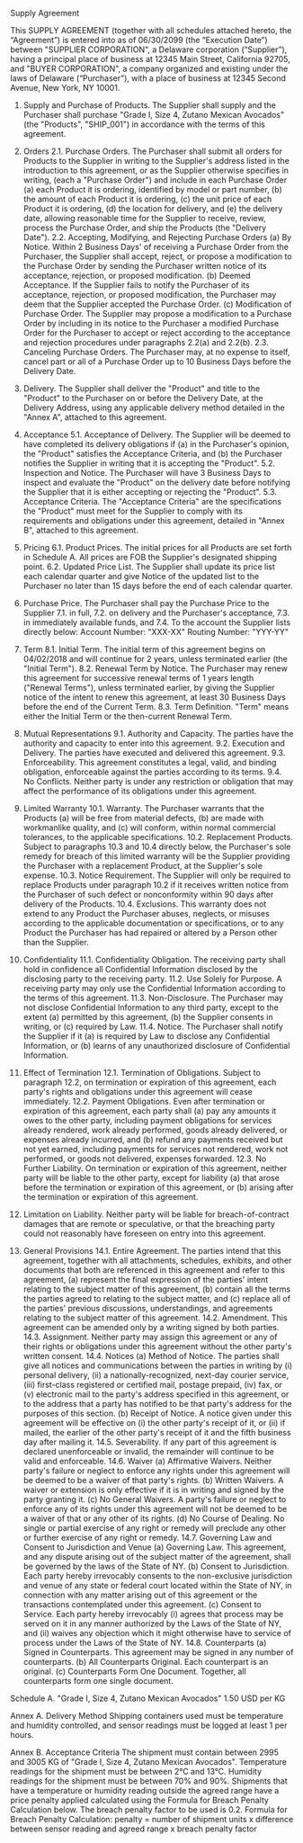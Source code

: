 Supply Agreement

This SUPPLY AGREEMENT (together with all schedules attached hereto, the “Agreement”) is entered into as of 06/30/2099 (the “Execution Date”) between "SUPPLIER CORPORATION", a Delaware corporation (“Supplier”), having a principal place of business at 12345 Main Street, California 92705, and "BUYER CORPORATION", a company organized and existing under the laws of Delaware (“Purchaser”), with a place of business at 12345 Second Avenue, New York, NY 10001.

1. Supply and Purchase of Products. The Supplier shall supply and the Purchaser shall purchase "Grade I, Size 4, Zutano Mexican Avocados" (the "Products", "SHIP_001") in accordance with the terms of this agreement.

2. Orders
2.1. Purchase Orders. The Purchaser shall submit all orders for Products to the Supplier in writing to the Supplier's address listed in the introduction to this agreement, or as the Supplier otherwise specifies in writing, (each a "Purchase Order") and include in each Purchase Order
(a) each Product it is ordering, identified by model or part number,
(b) the amount of each Product it is ordering,
(c) the unit price of each Product it is ordering,
(d) the location for delivery, and
(e) the delivery date, allowing reasonable time for the Supplier to receive, review, process the Purchase Order, and ship the Products (the "Delivery Date").
2.2. Accepting, Modifying, and Rejecting Purchase Orders
(a) By Notice. Within 2 Business Days' of receiving a Purchase Order from the Purchaser, the Supplier shall accept, reject, or propose a modification to the Purchase Order by sending the Purchaser written notice of its acceptance, rejection, or proposed modification.
(b) Deemed Acceptance. If the Supplier fails to notify the Purchaser of its acceptance, rejection, or proposed modification, the Purchaser may deem that the Supplier accepted the Purchase Order.
(c) Modification of Purchase Order. The Supplier may propose a modification to a Purchase Order by including in its notice to the Purchaser a modified Purchase Order for the Purchaser to accept or reject according to the acceptance and rejection procedures under paragraphs 2.2(a) and 2.2(b).
2.3. Canceling Purchase Orders. The Purchaser may, at no expense to itself, cancel part or all of a Purchase Order up to 10 Business Days before the Delivery Date.

3. Delivery. The Supplier shall deliver the "Product" and title to the "Product" to the Purchaser on or before the Delivery Date, at the Delivery Address, using any applicable delivery method detailed in the "Annex A", attached to this agreement.

5. Acceptance
5.1. Acceptance of Delivery. The Supplier will be deemed to have completed its delivery obligations if
(a) in the Purchaser's opinion, the "Product" satisfies the Acceptance Criteria, and
(b) the Purchaser notifies the Supplier in writing that it is accepting the "Product".
5.2. Inspection and Notice. The Purchaser will have 3 Business Days to inspect and evaluate the "Product" on the delivery date before notifying the Supplier that it is either accepting or rejecting the "Product".
5.3. Acceptance Criteria. The "Acceptance Criteria" are the specifications the "Product" must meet for the Supplier to comply with its requirements and obligations under this agreement, detailed in "Annex B", attached to this agreement.

6.  Pricing
6.1.  Product Prices. The initial prices for all Products are set forth in Schedule A. All prices are FOB the Supplier's designated shipping point.
6.2.  Updated Price List. The Supplier shall update its price list each calendar quarter and give Notice of the updated list to the Purchaser no later than 15 days before the end of each calendar quarter.

7. Purchase Price. The Purchaser shall pay the Purchase Price to the Supplier
7.1. in full,
7.2. on delivery and the Purchaser's acceptance,
7.3. in immediately available funds, and
7.4. To the account the Supplier lists directly below:
Account Number: "XXX-XX"
Routing Number: "YYY-YY"

8. Term
8.1. Initial Term. The initial term of this agreement begins on 04/02/2018 and will continue for 2 years, unless terminated earlier (the "Initial Term").
8.2. Renewal Term by Notice. The Purchaser may renew this agreement for successive renewal terms of 1 years length ("Renewal Terms"), unless terminated earlier, by giving the Supplier notice of the intent to renew this agreement, at least 30 Business Days before the end of the Current Term.
8.3. Term Definition. "Term" means either the Initial Term or the then-current Renewal Term.

9. Mutual Representations
9.1. Authority and Capacity. The parties have the authority and capacity to enter into this agreement.
9.2. Execution and Delivery. The parties have executed and delivered this agreement.
9.3. Enforceability. This agreement constitutes a legal, valid, and binding obligation, enforceable against the parties according to its terms.
9.4. No Conflicts. Neither party is under any restriction or obligation that may affect the performance of its obligations under this agreement.

10. Limited Warranty
10.1. Warranty. The Purchaser warrants that the Products
(a) will be free from material defects, 
(b) are made with workmanlike quality, and 
(c) will conform, within normal commercial tolerances, to the applicable specifications.
10.2. Replacement Products. Subject to paragraphs 10.3 and 10.4 directly below, the Purchaser's sole remedy for breach of this limited warranty will be the Supplier providing the Purchaser with a replacement Product, at the Supplier's sole expense.
10.3. Notice Requirement. The Supplier will only be required to replace Products under paragraph 10.2 if it receives written notice from the Purchaser of such defect or nonconformity within 90 days after delivery of the Products.
10.4. Exclusions. This warranty does not extend to any Product the Purchaser abuses, neglects, or misuses according to the applicable documentation or specifications, or to any Product the Purchaser has had repaired or altered by a Person other than the Supplier.

11. Confidentiality
11.1. Confidentiality Obligation. The receiving party shall hold in confidence all Confidential Information disclosed by the disclosing party to the receiving party.
11.2. Use Solely for Purpose. A receiving party may only use the Confidential Information according to the terms of this agreement.
11.3. Non-Disclosure. The Purchaser may not disclose Confidential Information to any third party, except to the extent
(a) permitted by this agreement,
(b) the Supplier consents in writing, or
(c) required by Law.
11.4. Notice. The Purchaser shall notify the Supplier if it
(a) is required by Law to disclose any Confidential Information, or
(b) learns of any unauthorized disclosure of Confidential Information.

12. Effect of Termination
12.1. Termination of Obligations. Subject to paragraph 12.2, on termination or expiration of this agreement, each party's rights and obligations under this agreement will cease immediately.
12.2. Payment Obligations. Even after termination or expiration of this agreement, each party shall
(a) pay any amounts it owes to the other party, including payment obligations for services already rendered, work already performed, goods already delivered, or expenses already incurred, and
(b) refund any payments received but not yet earned, including payments for services not rendered, work not performed, or goods not delivered, expenses forwarded.
12.3. No Further Liability. On termination or expiration of this agreement, neither party will be liable to the other party, except for liability
(a) that arose before the termination or expiration of this agreement, or
(b) arising after the termination or expiration of this agreement.

13. Limitation on Liability. Neither party will be liable for breach-of-contract damages that are remote or speculative, or that the breaching party could not reasonably have foreseen on entry into this agreement.

14. General Provisions
14.1. Entire Agreement. The parties intend that this agreement, together with all attachments, schedules, exhibits, and other documents that both are referenced in this agreement and refer to this agreement,
(a) represent the final expression of the parties' intent relating to the subject matter of this agreement,
(b)  contain all the terms the parties agreed to relating to the subject matter, and
(c) replace all of the parties' previous discussions, understandings, and agreements relating to the subject matter of this agreement.
14.2. Amendment. This agreement can be amended only by a writing signed by both parties.
14.3. Assignment. Neither party may assign this agreement or any of their rights or obligations under this agreement without the other party's written consent.
14.4. Notices
(a) Method of Notice. The parties shall give all notices and communications between the parties in writing by (i) personal delivery, (ii) a nationally-recognized, next-day courier service, (iii) first-class registered or certified mail, postage prepaid, (iv) fax, or (v) electronic mail to the party's address specified in this agreement, or to the address that a party has notified to be that party's address for the purposes of this section.
(b) Receipt of Notice. A notice given under this agreement will be effective on
(i) the other party's receipt of it, or
(ii) if mailed, the earlier of the other party's receipt of it and the fifth business day after mailing it. 
14.5. Severability. If any part of this agreement is declared unenforceable or invalid, the remainder will continue to be valid and enforceable.
14.6. Waiver
(a) Affirmative Waivers. Neither party's failure or neglect to enforce any rights under this agreement will be deemed to be a waiver of that party's rights.
(b) Written Waivers. A waiver or extension is only effective if it is in writing and signed by the party granting it.
(c) No General Waivers. A party's failure or neglect to enforce any of its rights under this agreement will not be deemed to be a waiver of that or any other of its rights.
(d) No Course of Dealing. No single or partial exercise of any right or remedy will preclude any other or further exercise of any right or remedy.
14.7. Governing Law and Consent to Jurisdiction and Venue
(a) Governing Law. This agreement, and any dispute arising out of the subject matter of the agreement, shall be governed by the laws of the State of NY.
(b) Consent to Jurisdiction. Each party hereby irrevocably consents to the non-exclusive jurisdiction and venue of any state or federal court located within the State of NY, in connection with any matter arising out of this agreement or the transactions contemplated under this agreement.
(c) Consent to Service. Each party hereby irrevocably
(i) agrees that process may be served on it in any manner authorized by the Laws of the State of NY, and
(ii) waives any objection which it might otherwise have to service of process under the Laws of the State of NY.
14.8. Counterparts
(a) Signed in Counterparts. This agreement may be signed in any number of counterparts.
(b) All Counterparts Original. Each counterpart is an original.
(c) Counterparts Form One Document. Together, all counterparts form one single document.

Schedule A.
"Grade I, Size 4, Zutano Mexican Avocados" 1.50 USD per KG

Annex A. Delivery Method
Shipping containers used must be temperature and humidity controlled, and sensor readings must be logged at least 1 per hours.

Annex B. Acceptance Criteria
The shipment must contain between 2995 and 3005 KG of "Grade I, Size 4, Zutano Mexican Avocados".
Temperature readings for the shipment must be between 2°C and 13°C.
Humidity readings for the shipment must be between 70% and 90%.
Shipments that have a temperature or humidity reading outside the agreed range have a price penalty applied calculated using the Formula for Breach Penalty Calculation below. The breach penalty factor to be used is 0.2.
Formula for Breach Penalty Calculation:
   penalty = number of shipment units x difference between sensor reading and agreed range x breach penalty factor
